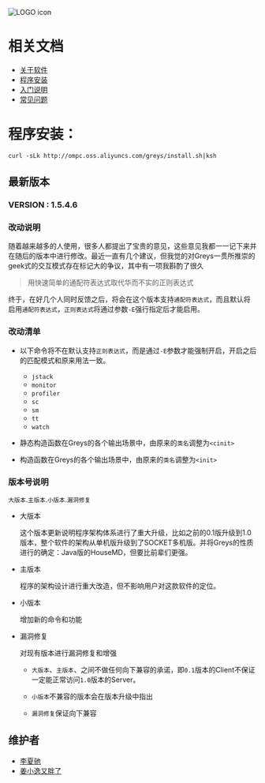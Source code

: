 ![LOGO icon](https://raw.githubusercontent.com/oldmanpushcart/images/master/greys/greys-logo-readme.png)

# 相关文档

* [关于软件](https://github.com/oldmanpushcart/greys-anatomy/wiki)
* [程序安装](https://github.com/oldmanpushcart/greys-anatomy/wiki/installing)
* [入门说明](https://github.com/oldmanpushcart/greys-anatomy/wiki/Getting-Start)
* [常见问题](https://github.com/oldmanpushcart/greys-anatomy/wiki/FAQ)


# 程序安装：

```shell
curl -sLk http://ompc.oss.aliyuncs.com/greys/install.sh|ksh
```

## 最新版本

### **VERSION :** 1.5.4.6

### 改动说明

随着越来越多的人使用，很多人都提出了宝贵的意见，这些意见我都一一记下来并在随后的版本中进行修改。最近一直有几个建议，但我觉的对Greys一贯所推崇的geek式的交互模式存在标记大的争议，其中有一项我斟酌了很久

> 用快速简单的通配符表达式取代华而不实的正则表达式

终于，在好几个人同时反馈之后，将会在这个版本支持`通配符表达式`，而且默认将启用`通配符表达式`，`正则表达式`将通过参数`-E`强行指定后才能启用。

### 改动清单

- 以下命令将不在默认支持`正则表达式`，而是通过`-E`参数才能强制开启，开启之后的匹配模式和原来用法一致。
  
  - `jstack`
  - `monitor`
  - `profiler`
  - `sc`
  - `sm`
  - `tt`
  - `watch`
    
- 静态构造函数在Greys的各个输出场景中，由原来的`类名`调整为`<cinit>`
  
- 构造函数在Greys的各个输出场景中，由原来的`类名`调整为`<init>`


### 版本号说明

`大版本`.`主版本`.`小版本`.`漏洞修复`

* 大版本

  这个版本更新说明程序架构体系进行了重大升级，比如之前的0.1版升级到1.0版本，整个软件的架构从单机版升级到了SOCKET多机版。并将Greys的性质进行的确定：Java版的HouseMD，但要比前辈们更强。

* 主版本

  程序的架构设计进行重大改造，但不影响用户对这款软件的定位。

* 小版本

  增加新的命令和功能

* 漏洞修复

  对现有版本进行漏洞修复和增强
  
  - `大版本`、`主版本`、之间不做任何向下兼容的承诺，即`0.1`版本的Client不保证一定能正常访问`1.0`版本的Server。

  - `小版本`不兼容的版本会在版本升级中指出

  - `漏洞修复`保证向下兼容

## 维护者

* [李夏驰](http://www.weibo.com/vlinux)
* [姜小逸又胖了](http://weibo.com/chengtd)
